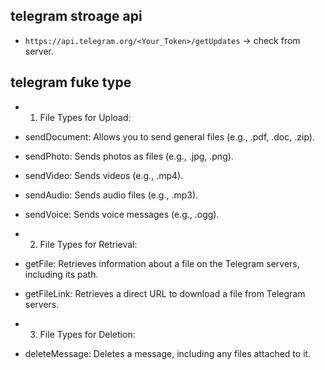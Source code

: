 ## telegram stroage api

- `https://api.telegram.org/<Your_Token>/getUpdates` -> check from server.

## telegram fuke type
 - 1. File Types for Upload:
 -   sendDocument: Allows you to send general files (e.g., .pdf, .doc, .zip).
 -   sendPhoto: Sends photos as files (e.g., .jpg, .png).
 -   sendVideo: Sends videos (e.g., .mp4).
 -   sendAudio: Sends audio files (e.g., .mp3).
 -   sendVoice: Sends voice messages (e.g., .ogg).

- 2.  File Types for Retrieval:
-    getFile: Retrieves information about a file on the Telegram servers, including its path.
-    getFileLink: Retrieves a direct URL to download a file from Telegram servers.
-  3. File Types for Deletion:
 -    deleteMessage: Deletes a message, including any files attached to it.